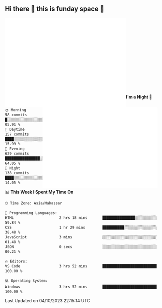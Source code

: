 ## Hi there 👋 this is funday space 🚀

<img align="left" width="400" alt="🌞" src="https://raw.githubusercontent.com/fhasnur/fhasnur/master/general.svg?token=ATQS65TR7ETTG5RLJUDIDBLBN34HE">
<img align="right" width="380" alt="🌞" src="https://raw.githubusercontent.com/fhasnur/fhasnur/master/statistics.svg?token=ATQS65TR7ETTG5RLJUDIDBLBN34HE">

<br><br><br><br><br><br><br><br><br><br><br><br><br><br>

<!--START_SECTION:waka-->
**I'm a Night 🦉** 

```text
🌞 Morning                58 commits          █░░░░░░░░░░░░░░░░░░░░░░░░   05.91 % 
🌆 Daytime                157 commits         ████░░░░░░░░░░░░░░░░░░░░░   15.99 % 
🌃 Evening                629 commits         ████████████████░░░░░░░░░   64.05 % 
🌙 Night                  138 commits         ████░░░░░░░░░░░░░░░░░░░░░   14.05 % 
```


📊 **This Week I Spent My Time On** 

```text
🕑︎ Time Zone: Asia/Makassar

💬 Programming Languages: 
HTML                     2 hrs 18 mins       ███████████████░░░░░░░░░░   59.84 % 
CSS                      1 hr 29 mins        ██████████░░░░░░░░░░░░░░░   38.48 % 
JavaScript               3 mins              ░░░░░░░░░░░░░░░░░░░░░░░░░   01.48 % 
JSON                     0 secs              ░░░░░░░░░░░░░░░░░░░░░░░░░   00.21 % 

🔥 Editors: 
VS Code                  3 hrs 52 mins       █████████████████████████   100.00 % 

💻 Operating System: 
Windows                  3 hrs 52 mins       █████████████████████████   100.00 % 
```


 Last Updated on 04/10/2023 22:15:14 UTC
<!--END_SECTION:waka-->
